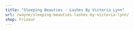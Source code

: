 ```yaml
---
title: "Sleeping Beauties - Lashes By Victoria Lynn"
url: /wayne/sleeping-beauties-lashes-by-victoria-lynn/
shop: Friseur
---
```

